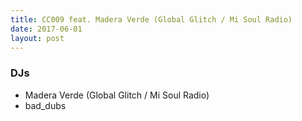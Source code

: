 ```yaml
---
title: CC009 feat. Madera Verde (Global Glitch / Mi Soul Radio)
date: 2017-06-01
layout: post
---
```


### DJs
- Madera Verde (Global Glitch / Mi Soul Radio)
- bad_dubs
